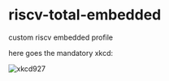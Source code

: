 # riscv-total-embedded
custom riscv embedded profile


here goes the mandatory xkcd:

![xkcd927](https://imgs.xkcd.com/comics/standards.png)